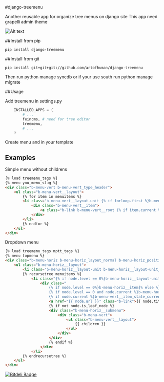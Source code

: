 #django-treemenu

Another reusable app for organize tree menus on django site
This app need grapelli admin theme

![Alt text](https://raw.github.com/artofhuman/django-treemenu/master/assets/screen.jpg)

##Install from pip

    pip install django-treemenu

##Install from git

    pip install git+git+git://github.com/artofhuman/django-treemenu

Then run python manage syncdb or if your use south run python manage migrate

##Usage

Add treemenu in settings.py
```python
    INSTALLED_APPS = (
        # ...
        feincms, # need for tree editor
        treemenu,
        # ...
    )
```
Create menu and in your template

## Examples

Simple menu without childrens

```html
{% load treemenu_tags %}
{% menu you_menu_slug %}
<div class="b-menu-vert b-menu-vert_type_header">
    <ul class="b-menu-vert__layout">
        {% for item in menuitems %}
        <li class="b-menu-vert__layout-unit {% if forloop.first %}b-menu-vert__layout-unit_position_first{% endif %} {% if forloop.last %}b-menu-vert__layout-unit_position_last{% endif %}">
            <div class="b-menu-vert__item">
                <a class="b-link b-menu-vert__root {% if item.current %}b-big{% endif %}" href="{{ item.url }}">{{ item.title }}</a>
            </div>
        </li>
        {% endfor %}
    </ul>
</div>
```

Dropdown menu

```html
{% load treemenu_tags mptt_tags %}
{% menu topmenu %}
<div class="b-menu-horiz b-menu-horiz_layout_normal b-menu-horiz_position_topmenu">
    <ul class="b-menu-horiz__layout">
        <li class="b-menu-horiz__layout-unit b-menu-horiz__layout-unit_position_first"><div class="b-menu-horiz__item b-menu-horiz__item_layout_home {% if request.path == '/'%}b-menu-horiz__item_state_current{% endif %}"><a href="/" class="b-link"><img alt="" src="{{ STATIC_URL }}prazdnik/img/blank.gif" class="b-icon b-icon_type_home"></a></div></li>
        {% recursetree menuitems %}
            <li class="{% if node.level == 0%}b-menu-horiz__layout-unit{% else %}b-menu-vert__layout-unit{% endif %}">
                <div class="
                    {% if node.level == 0%}b-menu-horiz__item{% else %}b-menu-vert__item{% endif %}
                    {% if node.level == 0 and node.current %}b-menu-horiz__item_state_current {% endif %}
                    {% if node.current %}b-menu-vert__item_state_current {% endif %}">
                    <a href="{{ node.url }}" class="b-link">{{ node.title }}</a>
                    {% if not node.is_leaf_node %}
                    <div class="b-menu-horiz__submenu">
                        <div class="b-menu-vert">
                            <ul class="b-menu-vert__layout">
                                {{ children }}
                            </ul>
                        </div>
                    </div>
                    {% endif %}
                </div>
            </li>
        {% endrecursetree %}
    </ul>
</div>
```

[![Bitdeli Badge](https://d2weczhvl823v0.cloudfront.net/artofhuman/django-treemenu/trend.png)](https://bitdeli.com/free "Bitdeli Badge")

